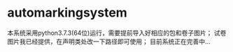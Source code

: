 # automarkingsystem
本系统采用python3.7.3(64位)运行，需要提前导入好相应的包和卷子图片；
试卷图片我已经提供，在声明类处改一下路径即可使用；
目前系统正在完善中...
